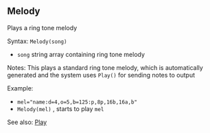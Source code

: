 ## Melody

Plays a ring tone melody

Syntax: `Melody(song)`

* `song` string array containing ring tone melody

Notes: This plays a standard ring tone melody, which is automatically generated and the system uses `Play()` for sending notes to output

Example:

* `mel="name:d=4,o=5,b=125:p,8p,16b,16a,b"`
* `Melody(mel)` , starts to play `mel`

See also: [Play](/api-native-functions/play.md)


